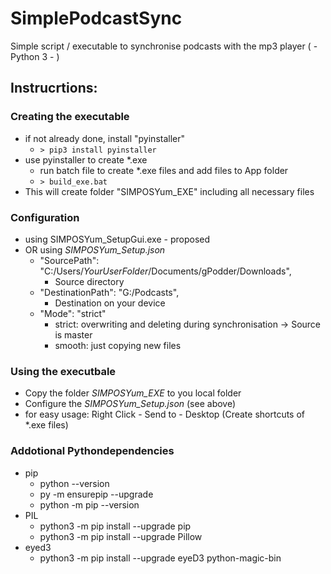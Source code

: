 # SimplePodcastSync
Simple script / executable to synchronise podcasts with the mp3 player ( - Python 3 - )

## Instrucrtions:
### Creating the executable
* if not already done, install "pyinstaller"
  * ``` > pip3 install pyinstaller ```
* use pyinstaller to create *.exe
  * run batch file to create *.exe files and add files to App folder
  * ``` > build_exe.bat ```
* This will create folder "SIMPOSYum_EXE" including all necessary files  

### Configuration
* using SIMPOSYum_SetupGui.exe - proposed
* OR using *SIMPOSYum_Setup.json*
    * "SourcePath": "C:/Users/*YourUserFolder*/Documents/gPodder/Downloads",
        - Source directory
    * "DestinationPath": "G:/Podcasts",
        - Destination on your device
    * "Mode": "strict"
        - strict: overwriting and deleting during synchronisation -> Source is master
        - smooth: just copying new files

### Using the executbale
* Copy the folder *SIMPOSYum_EXE* to you local folder
* Configure the *SIMPOSYum_Setup.json* (see above)
* for easy usage: Right Click - Send to - Desktop (Create shortcuts of *.exe files)

### Addotional Pythondependencies
* pip
  * python --version
  * py -m ensurepip --upgrade
  * python -m pip --version
* PIL
  * python3 -m pip install --upgrade pip
  * python3 -m pip install --upgrade Pillow
* eyed3
  * python3 -m pip install --upgrade eyeD3 python-magic-bin